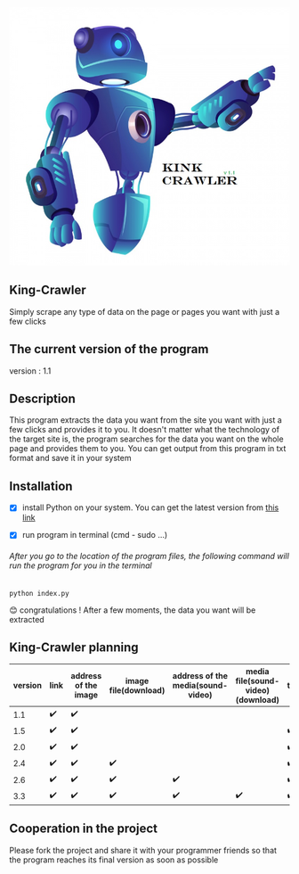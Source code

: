 ![This is an image](https://github.com/meerajParsa/King-Crawler/blob/main/banner.jpg)

## King-Crawler
Simply scrape any type of data on the page or pages you want with just a few clicks

## The current version of the program
version : 1.1

## Description
This program extracts the data you want from the site you want with just a few clicks and provides it to you. It doesn't matter what the technology of the target site is, the program searches for the data you want on the whole page and provides them to you. You can get output from this program in txt format and save it in your system

## Installation
- [x] install Python on your system. You can get the latest version from <a href="https://www.python.org/downloads/">this link</a>

- [x] run program in terminal (cmd - sudo ...)

###### After you go to the location of the program files, the following command will run the program for you in the terminal

```
python index.py
```

:blush: congratulations ! After a few moments, the data you want will be extracted

## King-Crawler planning

| version     | link | address of the image | image file(download) | address of the media(sound-video) | media file(sound-video)(download) | text | tag content | Internal pages |
| ---     | --- | --- | --- | --- | --- | --- | --- | --- |
| 1.1     | :heavy_check_mark: | :heavy_check_mark: |  |  |  |  |  |  |
| 1.5     | :heavy_check_mark: | :heavy_check_mark: |  |  |  | :heavy_check_mark: |  |  |
| 2.0     | :heavy_check_mark: | :heavy_check_mark: |  |  |  | :heavy_check_mark: | :heavy_check_mark: |  |
| 2.4     | :heavy_check_mark: | :heavy_check_mark: | :heavy_check_mark: |  |  | :heavy_check_mark: | :heavy_check_mark: |  |
| 2.6     | :heavy_check_mark: | :heavy_check_mark: | :heavy_check_mark: | :heavy_check_mark: |  | :heavy_check_mark: | :heavy_check_mark: |  |
| 3.3     | :heavy_check_mark: | :heavy_check_mark: | :heavy_check_mark: | :heavy_check_mark: | :heavy_check_mark: | :heavy_check_mark: | :heavy_check_mark: | :heavy_check_mark: |


## Cooperation in the project
Please fork the project and share it with your programmer friends so that the program reaches its final version as soon as possible


